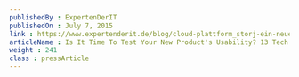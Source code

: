 ```yaml
---
publishedBy : ExpertenDerIT
publishedOn : July 7, 2015
link : https://www.expertenderit.de/blog/cloud-plattform_storj-ein-neuer-ansatz-in-sachen-cloudspeicher
articleName : Is It Time To Test Your New Product's Usability? 13 Tech Experts Weigh In
weight : 241 
class : pressArticle
---
```

